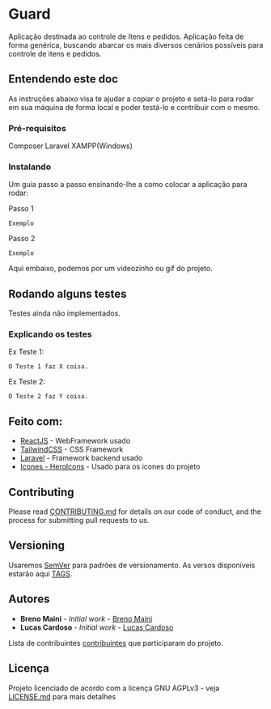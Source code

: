 # Guard

Aplicação destinada ao controle de Itens e pedidos.
Aplicação feita de forma genérica, buscando abarcar os mais diversos cenários possíveis para controle de itens e pedidos.

## Entendendo este doc

As instruções abaixo visa te ajudar a copiar o projeto e setá-lo para rodar em sua máquina de forma local e poder testá-lo e contribuir com o mesmo.

### Pré-requisitos

Composer
Laravel
XAMPP(Windows)


### Instalando

Um guia passo a passo ensinando-lhe a como colocar a aplicação para rodar:

Passo 1

```
Exemplo
```

Passo 2

```
Exemplo
```

Aqui embaixo, podemos por um videozinho ou gif do projeto.

## Rodando alguns testes

Testes ainda não implementados.

### Explicando os testes

Ex Teste 1: 

```
O Teste 1 faz X coisa.
```
Ex Teste 2: 

```
O Teste 2 faz Y coisa.
```

## Feito com:

* [ReactJS](https://react.dev/) - WebFramework usado
* [TailwindCSS](https://tailwindcss.com/) - CSS Framework
* [Laravel](https://laravel.com/) - Framework backend usado
* [Icones - HeroIcons](https://heroicons.com/) - Usado para os icones do projeto

## Contributing

Please read [CONTRIBUTING.md](https://github.com/brenomaini/guard/blob/main/.github/CONTRIBUTING.md) for details on our code of conduct, and the process for submitting pull requests to us.

## Versioning

Usaremos [SemVer](http://semver.org/) para padrões de versionamento. As versos disponíveis estarão aqui [TAGS](https://github.com/brenomaini/guard/tags). 

## Autores

* **Breno Maini** - *Initial work* - [Breno Maini](https://github.com/brenomaini)
* **Lucas Cardoso** - *Initial work* - [Lucas Cardoso](https://github.com/CLucasrodrigues22)

Lista de contribuintes [contribuintes](https://github.com/brenomaini/guard/contributors) que participaram do projeto.

## Licença

Projeto licenciado de acordo com a licença GNU AGPLv3 - veja [LICENSE.md](https://github.com/brenomaini/guard/blob/main/.github/LICENSE.md) para mais detalhes
